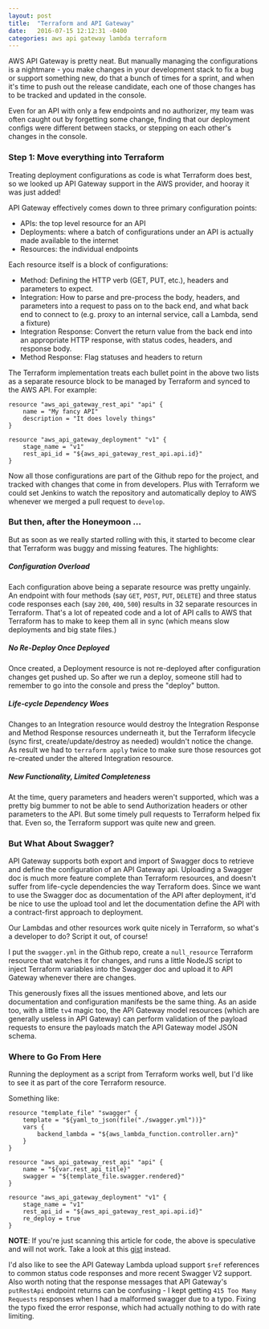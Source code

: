 ```yaml
---
layout: post
title:  "Terraform and API Gateway"
date:   2016-07-15 12:12:31 -0400
categories: aws api gateway lambda terraform
---
```

AWS API Gateway is pretty neat.  But manually managing the configurations is
a nightmare - you make changes in your development stack to fix a bug or support
something new, do that a bunch of times for a sprint, and when it's time to
push out the release candidate, each one of those changes has to be tracked
and updated in the console.

Even for an API with only a few endpoints and no authorizer, my team was often
caught out by forgetting some change, finding that our deployment configs
were different between stacks, or stepping on each other's changes in the
console.

### Step 1: Move everything into Terraform
Treating deployment configurations as code is what Terraform does best, so we
looked up API Gateway support in the AWS provider, and hooray it was just added!

API Gateway effectively comes down to three primary configuration points:

- APIs: the top level resource for an API
- Deployments: where a batch of configurations under an API is actually made
  available to the internet
- Resources: the individual endpoints

Each resource itself is a block of configurations:

- Method: Defining the HTTP verb (GET, PUT, etc.), headers and parameters to
  expect.
- Integration: How to parse and pre-process the body, headers, and parameters
  into a request to pass on to the back end, and what back end to connect to
  (e.g. proxy to an internal service, call a Lambda, send a fixture)
- Integration Response: Convert the return value from the back end into an
  appropriate HTTP response, with status codes, headers, and response body.
- Method Response: Flag statuses and headers to return

The Terraform implementation treats each bullet point in the above two lists
as a separate resource block to be managed by Terraform and synced to the
AWS API.  For example:

```hcf
resource "aws_api_gateway_rest_api" "api" {
    name = "My fancy API"
    description = "It does lovely things"
}

resource "aws_api_gateway_deployment" "v1" {
    stage_name = "v1"
    rest_api_id = "${aws_api_gateway_rest_api.api.id}"
}
```

Now all those configurations are part of the Github repo for the project, and
tracked with changes that come in from developers.  Plus with Terraform we
could set Jenkins to watch the repository and automatically deploy to AWS
whenever we merged a pull request to `develop`.

### But then, after the Honeymoon ...
But as soon as we really started rolling with this, it started to become clear
that Terraform was buggy and missing features.  The highlights:

##### **Configuration Overload**
Each configuration above being a separate resource was pretty ungainly.  An
endpoint with four methods (say `GET`, `POST`, `PUT`, `DELETE`) and three
status code responses each (say `200`, `400`, `500`) results in 32 separate
resources in Terraform.  That's a lot of repeated code and a lot of API calls
to AWS that Terraform has to make to keep them all in sync (which means slow
deployments and big state files.)

##### **No Re-Deploy Once Deployed**
Once created, a Deployment resource is not re-deployed after configuration
changes get pushed up.  So after we run a deploy, someone still had to
remember to go into the console and press the "deploy" button.

##### **Life-cycle Dependency Woes**
Changes to an Integration resource would destroy the Integration Response
and Method Response resources underneath it, but the Terraform lifecycle
(sync first, create/update/destroy as needed) wouldn't notice the change.  As
result we had to `terraform apply` twice to make sure those resources got
re-created under the altered Integration resource.

##### **New Functionality, Limited Completeness**
At the time, query parameters and headers weren't supported, which was a
pretty big bummer to not be able to send Authorization headers or other
parameters to the API.  But some timely pull requests to Terraform helped
fix that.  Even so, the Terraform support was quite new and green.

### **But What About Swagger?**
API Gateway supports both export and import of Swagger docs to retrieve and
define the configuration of an API Gateway api.  Uploading a Swagger doc is
much more feature complete than Terraform resources, and doesn't suffer from
life-cycle dependencies the way Terraform does.  Since we want to use the
Swagger doc as documentation of the API after deployment, it'd be nice to use
the upload tool and let the documentation define the API with a contract-first
approach to deployment.

Our Lambdas and other resources work quite nicely in Terraform, so what's a
developer to do?  Script it out, of course!

I put the `swagger.yml` in the Github repo, create a `null_resource` Terraform
resource that watches it for changes, and runs a little NodeJS script to inject
Terraform variables into the Swagger doc and upload it to API Gateway whenever
there are changes.

This generously fixes all the issues mentioned above, and lets our documentation
and configuration manifests be the same thing.  As an aside too, with a little
`tv4` magic too, the API Gateway model resources (which are generally useless
in API Gateway) can perform validation of the payload requests to ensure the
payloads match the API Gateway model JSON schema.

### Where to Go From Here
Running the deployment as a script from Terraform works well, but I'd like to
see it as part of the core Terraform resource.

Something like:
```
resource "template_file" "swagger" {
    template = "${yaml_to_json(file("./swagger.yml"))}"
    vars {
        backend_lambda = "${aws_lambda_function.controller.arn}"
    }
}

resource "aws_api_gateway_rest_api" "api" {
    name = "${var.rest_api_title}"
    swagger = "${template_file.swagger.rendered}"
}

resource "aws_api_gateway_deployment" "v1" {
    stage_name = "v1"
    rest_api_id = "${aws_api_gateway_rest_api.api.id}"
    re_deploy = true
}
```
**NOTE**: If you're just scanning this article for code, the above is speculative
and will not work.  Take a look at this [gist]() instead.

I'd also like to see the API Gateway Lambda upload support `$ref` references
to common status code responses and more recent Swagger V2 support.  Also worth
noting that the response messages that API Gateway's `putRestApi` endpoint
returns can be confusing - I kept getting `415 Too Many Requests` responses
when I had a malformed swagger due to a typo.  Fixing the typo fixed the error
response, which had actually nothing to do with rate limiting.
